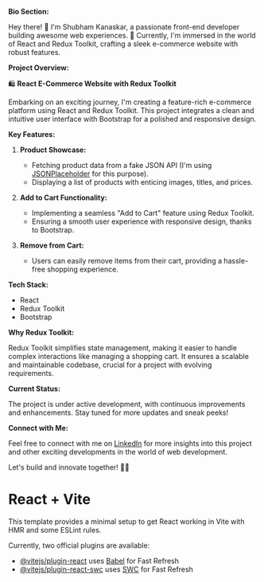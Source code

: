 **Bio Section:**

Hey there! 👋 I'm Shubham Kanaskar, a passionate front-end developer building awesome web experiences. 🚀 Currently, I'm immersed in the world of React and Redux Toolkit, crafting a sleek e-commerce website with robust features.

**Project Overview:**

🛍️ **React E-Commerce Website with Redux Toolkit**

Embarking on an exciting journey, I'm creating a feature-rich e-commerce platform using React and Redux Toolkit. This project integrates a clean and intuitive user interface with Bootstrap for a polished and responsive design.

**Key Features:**

1. **Product Showcase:**
   - Fetching product data from a fake JSON API (I'm using [JSONPlaceholder](https://jsonplaceholder.typicode.com/) for this purpose).
   - Displaying a list of products with enticing images, titles, and prices.

2. **Add to Cart Functionality:**
   - Implementing a seamless "Add to Cart" feature using Redux Toolkit.
   - Ensuring a smooth user experience with responsive design, thanks to Bootstrap.

3. **Remove from Cart:**
   - Users can easily remove items from their cart, providing a hassle-free shopping experience.

**Tech Stack:**

- React
- Redux Toolkit
- Bootstrap

**Why Redux Toolkit:**

Redux Toolkit simplifies state management, making it easier to handle complex interactions like managing a shopping cart. It ensures a scalable and maintainable codebase, crucial for a project with evolving requirements.

**Current Status:**

The project is under active development, with continuous improvements and enhancements. Stay tuned for more updates and sneak peeks!

**Connect with Me:**

Feel free to connect with me on [LinkedIn](#) for more insights into this project and other exciting developments in the world of web development.

Let's build and innovate together! 🚀✨



# React + Vite

This template provides a minimal setup to get React working in Vite with HMR and some ESLint rules.

Currently, two official plugins are available:

- [@vitejs/plugin-react](https://github.com/vitejs/vite-plugin-react/blob/main/packages/plugin-react/README.md) uses [Babel](https://babeljs.io/) for Fast Refresh
- [@vitejs/plugin-react-swc](https://github.com/vitejs/vite-plugin-react-swc) uses [SWC](https://swc.rs/) for Fast Refresh
